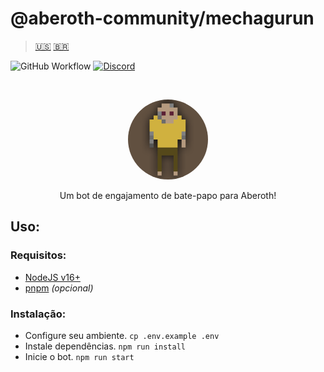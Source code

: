 # @aberoth-community/mechagurun

> [🇺🇸](../../README.md) [🇧🇷](#aberoth-communitymechagurun)

![GitHub Workflow](https://img.shields.io/github/actions/workflow/status/aberoth-community/mechagurun/main.yml?label=tests)
[![Discord](https://img.shields.io/discord/370780258141601792)](https://discord.gg/UtQ85R54R4)

<br />
<p align="center">
  <img style="border-radius: 999px;" src="../../src/assets/logo/x128.png" />
</p>

<p align="center">
  Um bot de engajamento de bate-papo para Aberoth!
</p>

## Uso:

### Requisitos:

- [NodeJS v16+](https://nodejs.org/en)
- [pnpm](https://pnpm.io/installation#using-corepack) _(opcional)_

### Instalação:

- Configure seu ambiente. `cp .env.example .env`
- Instale dependências. `npm run install`
- Inicie o bot. `npm run start`
